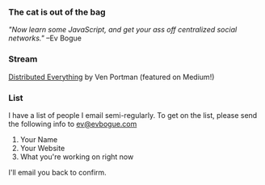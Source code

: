 ### The cat is out of the bag

*"Now learn some JavaScript, and get your ass off centralized social networks."* –Ev Bogue

### Stream

[Distributed Everything](https://medium.com/surveillance-state/19a5db211e47) by Ven Portman (featured on Medium!)

### List

I have a list of people I email semi-regularly. To get on the list, please send the following info to [ev@evbogue.com](mailto:ev@evbogue.com) 

1. Your Name
2. Your Website
3. What you're working on right now

I'll email you back to confirm.

